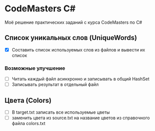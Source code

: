 # CodeMasters C#
Моё решение практических заданий с курса CodeMasters по C#

## Список уникальных слов (UniqueWords)
 - [x] Составить список используемых слов из файлов и вывести их список

### Возможные улучшение
 - [ ] Читать каждый файл асинхронно и записывать в общий HashSet
 - [ ] Записывать результат в отдельный файл
 
## Цвета (Colors)
 - [ ] В target.txt записать все используемые цветы 
 - [ ] заменить цвета из source.txt на название цветов из справочного файла colors.txt